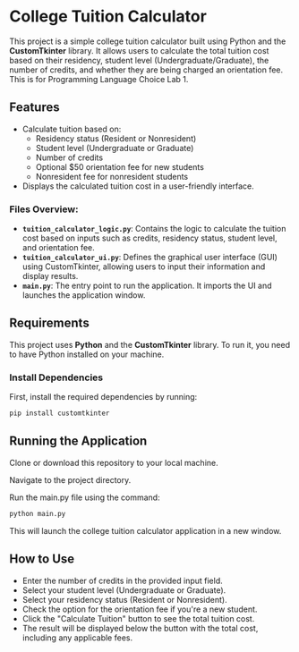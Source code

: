 # College Tuition Calculator

This project is a simple college tuition calculator built using Python and the **CustomTkinter** library. It allows users to calculate the total tuition cost based on their residency, student level (Undergraduate/Graduate), the number of credits, and whether they are being charged an orientation fee. This is for Programming Language Choice Lab 1.

## Features

- Calculate tuition based on:
  - Residency status (Resident or Nonresident)
  - Student level (Undergraduate or Graduate)
  - Number of credits
  - Optional $50 orientation fee for new students
  - Nonresident fee for nonresident students
- Displays the calculated tuition cost in a user-friendly interface.

### Files Overview:
- **`tuition_calculator_logic.py`**: Contains the logic to calculate the tuition cost based on inputs such as credits, residency status, student level, and orientation fee.
- **`tuition_calculator_ui.py`**: Defines the graphical user interface (GUI) using CustomTkinter, allowing users to input their information and display results.
- **`main.py`**: The entry point to run the application. It imports the UI and launches the application window.

## Requirements

This project uses **Python** and the **CustomTkinter** library. To run it, you need to have Python installed on your machine.

### Install Dependencies

First, install the required dependencies by running:

```bash
pip install customtkinter
```

## Running the Application
Clone or download this repository to your local machine.

Navigate to the project directory.

Run the main.py file using the command:

```bash
python main.py
```
This will launch the college tuition calculator application in a new window.

## How to Use
- Enter the number of credits in the provided input field.
- Select your student level (Undergraduate or Graduate).
- Select your residency status (Resident or Nonresident).
- Check the option for the orientation fee if you're a new student.
- Click the "Calculate Tuition" button to see the total tuition cost.
- The result will be displayed below the button with the total cost, including any applicable fees.
